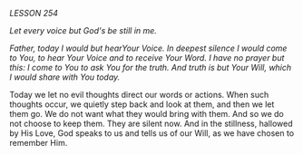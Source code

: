 *LESSON 254*

*Let every voice but God's be still in me.*

_Father, today I would but hearYour Voice. In deepest silence I would come to You, to hear Your Voice and to receive Your Word. I have no prayer but this: I come to You to ask You for the truth. And truth is but Your Will, which I would share with You today._

Today we let no evil thoughts direct our words or actions. When such thoughts occur, we quietly step back and look at them, and then we let them go. We do not want what they would bring with them. And so we do not choose to keep them. They are silent now. And in the stillness, hallowed by His Love, God speaks to us and tells us of our Will, as we have chosen to remember Him.